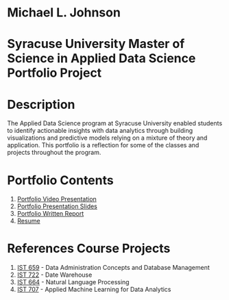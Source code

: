 # Michael L. Johnson
# Syracuse University Master of Science in Applied Data Science Portfolio Project
# Description
The Applied Data Science program at Syracuse University enabled students to identify actionable insights with data analytics through building visualizations and predictive models relying on a mixture of theory and application. This portfolio is a reflection for some of the classes and projects throughout the program.
# Portfolio Contents
1. [Portfolio Video Presentation](https://drive.google.com/file/d/14ioz3c2meWCFheVwB77K2kknmT0uczdD/view)
2. [Portfolio Presentation Slides](https://github.com/AirJohnson3/Portfolio_Project/blob/master/Michael_Johnson_Portfolio_Presentation.pdf)
3. [Portfolio Written Report](https://github.com/AirJohnson3/Portfolio_Project/blob/master/Michael_Johnson_Portfolio_Report.pdf)
4. [Resume](https://github.com/AirJohnson3/Portfolio_Project/blob/master/Michael_Johnson_Portfolio_Resume.pdf)
# References Course Projects
1. [IST 659](https://github.com/AirJohnson3/Portfolio_Project/tree/master/IST_659) - Data Administration Concepts and Database Management
2. [IST 722](https://github.com/AirJohnson3/Portfolio_Project/tree/master/IST_722) - Date Warehouse
3. [IST 664](https://github.com/AirJohnson3/Portfolio_Project/tree/master/IST_664) - Natural Language Processing
4. [IST 707](https://github.com/AirJohnson3/Portfolio_Project/tree/master/IST_707) - Applied Machine Learning for Data Analytics
